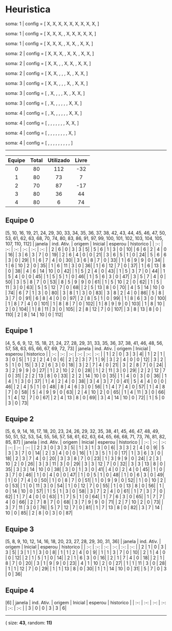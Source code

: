 # Heuristica

soma: 1 | config = [ X, X, X, X, X, X, X, X, X, ]

soma: 1 | config = [ X, X, X,  , X, X, X, X, X, ]

soma: 1 | config = [ X, X, X,  , X, X,  , X, X, ]

soma: 2 | config = [ X, X, X,  , X, X,  , X, X, ]

soma: 2 | config = [ X, X,  ,  , X, X,  , X, X, ]

soma: 2 | config = [ X, X,  ,  ,  , X,  , X, X, ]

soma: 3 | config = [ X, X,  ,  ,  , X,  , X, X, ]

soma: 3 | config = [  , X,  ,  ,  , X,  , X, X, ]

soma: 3 | config = [  , X,  ,  ,  ,  ,  , X, X, ]

soma: 4 | config = [  , X,  ,  ,  ,  ,  , X, X, ]

soma: 4 | config = [  ,  ,  ,  ,  ,  ,  , X, X, ]

soma: 4 | config = [  ,  ,  ,  ,  ,  ,  ,  , X, ]

soma: 4 | config = [  ,  ,  ,  ,  ,  ,  ,  ,  , ]



--------

Equipe | Total | Utilizado | Livre |
| :-: | :-: | :-: | :-: |
| 0 | 80 | 112 | -32
| 1 | 80 | 73 | 7
| 2 | 70 | 87 | -17
| 3 | 80 | 36 | 44
| 4 | 80 | 6 | 74

## Equipe 0
[5, 10, 16, 19, 21, 24, 29, 30, 33, 34, 35, 36, 37, 38, 42, 43, 44, 45, 46, 47, 50, 53, 61, 62, 63, 68, 70, 74, 80, 83, 86, 91, 97, 99, 100, 101, 102, 103, 104, 105, 107, 110, 112]
| janela | ind. Ativ. | origem | Inicial | esperou | historico |
| :-: | :-: | :-: | :-: | :-: | :-: |
| 2 | 6 | 0 | 3 | 3 | 5|
| 5 | 6 | 1 | 3 | 0 | 10|
| 6 | 6 | 2 | 4 | 0 | 16|
| 3 | 6 | 3 | 7 | 0 | 19|
| 2 | 6 | 4 | 0 | 0 | 21|
| 3 | 6 | 5 | 1 | 0 | 24|
| 5 | 6 | 6 | 3 | 0 | 29|
| 1 | 6 | 7 | 4 | 0 | 30|
| 3 | 6 | 8 | 7 | 0 | 33|
| 1 | 6 | 9 | 9 | 0 | 34|
| 1 | 6 | 10 | 2 | 0 | 35|
| 1 | 6 | 11 | 3 | 0 | 36|
| 1 | 6 | 12 | 7 | 0 | 37|
| 1 | 6 | 13 | 8 | 0 | 38|
| 4 | 6 | 14 | 10 | 0 | 42|
| 1 | 5 | 2 | 4 | 0 | 43|
| 1 | 5 | 3 | 7 | 0 | 44|
| 1 | 5 | 4 | 0 | 0 | 45|
| 1 | 5 | 5 | 1 | 0 | 46|
| 1 | 5 | 6 | 3 | 0 | 47|
| 3 | 5 | 7 | 4 | 0 | 50|
| 3 | 5 | 8 | 7 | 0 | 53|
| 8 | 5 | 9 | 9 | 0 | 61|
| 1 | 5 | 10 | 2 | 0 | 62|
| 1 | 5 | 11 | 3 | 0 | 63|
| 5 | 5 | 12 | 7 | 0 | 68|
| 2 | 5 | 13 | 8 | 0 | 70|
| 4 | 5 | 14 | 10 | 0 | 74|
| 6 | 7 | 1 | 3 | 0 | 80|
| 3 | 8 | 1 | 3 | 0 | 83|
| 3 | 8 | 2 | 4 | 0 | 86|
| 5 | 8 | 3 | 7 | 0 | 91|
| 6 | 8 | 4 | 0 | 0 | 97|
| 2 | 8 | 5 | 1 | 0 | 99|
| 1 | 8 | 6 | 3 | 0 | 100|
| 1 | 8 | 7 | 4 | 0 | 101|
| 1 | 8 | 8 | 7 | 0 | 102|
| 1 | 8 | 9 | 9 | 0 | 103|
| 1 | 8 | 10 | 2 | 0 | 104|
| 1 | 8 | 11 | 3 | 0 | 105|
| 2 | 8 | 12 | 7 | 0 | 107|
| 3 | 8 | 13 | 8 | 0 | 110|
| 2 | 8 | 14 | 10 | 0 | 112|


## Equipe 1
[4, 5, 6, 9, 12, 15, 18, 21, 24, 27, 28, 29, 31, 33, 35, 36, 37, 38, 41, 46, 48, 56, 57, 58, 63, 65, 66, 67, 69, 72, 73]
| janela | ind. Ativ. | origem | Inicial | esperou | historico |
| :-: | :-: | :-: | :-: | :-: | :-: |
| 1 | 2 | 0 | 3 | 3 | 4|
| 1 | 2 | 1 | 3 | 0 | 5|
| 1 | 2 | 2 | 4 | 0 | 6|
| 2 | 2 | 3 | 7 | 1 | 9|
| 3 | 2 | 4 | 0 | 0 | 12|
| 3 | 2 | 5 | 1 | 0 | 15|
| 3 | 2 | 6 | 3 | 0 | 18|
| 3 | 2 | 7 | 4 | 0 | 21|
| 3 | 2 | 8 | 7 | 0 | 24|
| 3 | 2 | 9 | 9 | 0 | 27|
| 1 | 2 | 10 | 2 | 0 | 28|
| 1 | 2 | 11 | 3 | 0 | 29|
| 2 | 2 | 12 | 7 | 0 | 31|
| 2 | 2 | 13 | 8 | 0 | 33|
| 2 | 2 | 14 | 10 | 0 | 35|
| 1 | 4 | 0 | 3 | 0 | 36|
| 1 | 4 | 1 | 3 | 0 | 37|
| 1 | 4 | 2 | 4 | 0 | 38|
| 3 | 4 | 3 | 7 | 0 | 41|
| 5 | 4 | 4 | 0 | 0 | 46|
| 2 | 4 | 5 | 1 | 0 | 48|
| 8 | 4 | 6 | 3 | 0 | 56|
| 1 | 4 | 7 | 4 | 0 | 57|
| 1 | 4 | 8 | 7 | 0 | 58|
| 5 | 4 | 9 | 9 | 0 | 63|
| 2 | 4 | 10 | 2 | 0 | 65|
| 1 | 4 | 11 | 3 | 0 | 66|
| 1 | 4 | 12 | 7 | 0 | 67|
| 2 | 4 | 13 | 8 | 0 | 69|
| 3 | 4 | 14 | 10 | 0 | 72|
| 1 | 5 | 0 | 3 | 0 | 73|


## Equipe 2
[5, 6, 9, 14, 16, 17, 18, 20, 23, 24, 26, 29, 32, 35, 38, 41, 45, 46, 47, 48, 49, 50, 51, 52, 53, 54, 55, 56, 57, 58, 61, 62, 63, 64, 65, 66, 68, 71, 73, 76, 81, 82, 85, 87]
| janela | ind. Ativ. | origem | Inicial | esperou | historico |
| :-: | :-: | :-: | :-: | :-: | :-: |
| 2 | 3 | 0 | 3 | 3 | 5|
| 1 | 3 | 1 | 3 | 0 | 6|
| 3 | 3 | 2 | 4 | 0 | 9|
| 5 | 3 | 3 | 7 | 0 | 14|
| 2 | 3 | 4 | 0 | 0 | 16|
| 1 | 3 | 5 | 1 | 0 | 17|
| 1 | 3 | 6 | 3 | 0 | 18|
| 2 | 3 | 7 | 4 | 0 | 20|
| 3 | 3 | 8 | 7 | 0 | 23|
| 1 | 3 | 9 | 9 | 0 | 24|
| 2 | 3 | 10 | 2 | 0 | 26|
| 3 | 3 | 11 | 3 | 0 | 29|
| 3 | 3 | 12 | 7 | 0 | 32|
| 3 | 3 | 13 | 8 | 0 | 35|
| 3 | 3 | 14 | 10 | 0 | 38|
| 3 | 0 | 1 | 3 | 0 | 41|
| 4 | 0 | 2 | 4 | 0 | 45|
| 1 | 0 | 3 | 7 | 0 | 46|
| 1 | 0 | 4 | 0 | 0 | 47|
| 1 | 0 | 5 | 1 | 0 | 48|
| 1 | 0 | 6 | 3 | 0 | 49|
| 1 | 0 | 7 | 4 | 0 | 50|
| 1 | 0 | 8 | 7 | 0 | 51|
| 1 | 0 | 9 | 9 | 0 | 52|
| 1 | 0 | 10 | 2 | 0 | 53|
| 1 | 0 | 11 | 3 | 0 | 54|
| 1 | 0 | 12 | 7 | 0 | 55|
| 1 | 0 | 13 | 8 | 0 | 56|
| 1 | 0 | 14 | 10 | 0 | 57|
| 1 | 5 | 1 | 3 | 0 | 58|
| 3 | 7 | 2 | 4 | 0 | 61|
| 1 | 7 | 3 | 7 | 0 | 62|
| 1 | 7 | 4 | 0 | 0 | 63|
| 1 | 7 | 5 | 1 | 0 | 64|
| 1 | 7 | 6 | 3 | 0 | 65|
| 1 | 7 | 7 | 4 | 0 | 66|
| 2 | 7 | 8 | 7 | 0 | 68|
| 3 | 7 | 9 | 9 | 0 | 71|
| 2 | 7 | 10 | 2 | 0 | 73|
| 3 | 7 | 11 | 3 | 0 | 76|
| 5 | 7 | 12 | 7 | 0 | 81|
| 1 | 7 | 13 | 8 | 0 | 82|
| 3 | 7 | 14 | 10 | 0 | 85|
| 2 | 8 | 0 | 3 | 0 | 87|


## Equipe 3
[5, 8, 9, 10, 12, 14, 16, 18, 20, 23, 27, 28, 29, 30, 31, 36]
| janela | ind. Ativ. | origem | Inicial | esperou | historico |
| :-: | :-: | :-: | :-: | :-: | :-: |
| 2 | 1 | 0 | 3 | 3 | 5|
| 3 | 1 | 1 | 3 | 0 | 8|
| 1 | 1 | 2 | 4 | 0 | 9|
| 1 | 1 | 3 | 7 | 0 | 10|
| 2 | 1 | 4 | 0 | 0 | 12|
| 2 | 1 | 5 | 1 | 0 | 14|
| 2 | 1 | 6 | 3 | 0 | 16|
| 2 | 1 | 7 | 4 | 0 | 18|
| 2 | 1 | 8 | 7 | 0 | 20|
| 3 | 1 | 9 | 9 | 0 | 23|
| 4 | 1 | 10 | 2 | 0 | 27|
| 1 | 1 | 11 | 3 | 0 | 28|
| 1 | 1 | 12 | 7 | 0 | 29|
| 1 | 1 | 13 | 8 | 0 | 30|
| 1 | 1 | 14 | 10 | 0 | 31|
| 5 | 7 | 0 | 3 | 0 | 36|


## Equipe 4
[6]
| janela | ind. Ativ. | origem | Inicial | esperou | historico |
| :-: | :-: | :-: | :-: | :-: | :-: |
| 3 | 0 | 0 | 3 | 3 | 6|



----


( size: **43**, random: **11)**
 
